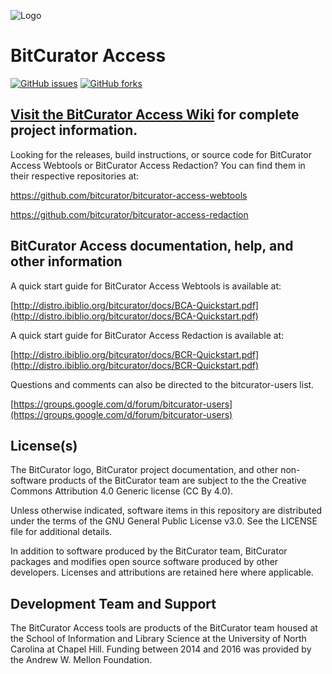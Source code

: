 ![Logo](https://wiki.bitcurator.net/downloads/BitCurator-400px.png)

# BitCurator Access

[![GitHub issues](https://img.shields.io/github/issues/bitcurator/bitcurator-access.svg)](https://github.com/bitcurator/bitcurator-access/issues)
[![GitHub forks](https://img.shields.io/github/forks/bitcurator/bitcurator-access.svg)](https://github.com/bitcurator/bitcurator-access/network)

## [Visit the BitCurator Access Wiki](https://github.com/BitCurator/bitcurator-access/wiki) for complete project information.

Looking for the releases, build instructions, or source code for BitCurator Access Webtools or BitCurator Access Redaction? You can find them in their respective repositories at:

  https://github.com/bitcurator/bitcurator-access-webtools
  
  https://github.com/bitcurator/bitcurator-access-redaction

## BitCurator Access documentation, help, and other information

A quick start guide for BitCurator Access Webtools is available at:

[http://distro.ibiblio.org/bitcurator/docs/BCA-Quickstart.pdf](http://distro.ibiblio.org/bitcurator/docs/BCA-Quickstart.pdf)

A quick start guide for BitCurator Access Redaction is available at:

[http://distro.ibiblio.org/bitcurator/docs/BCR-Quickstart.pdf](http://distro.ibiblio.org/bitcurator/docs/BCR-Quickstart.pdf)

Questions and comments can also be directed to the bitcurator-users list.

[https://groups.google.com/d/forum/bitcurator-users](https://groups.google.com/d/forum/bitcurator-users)

## License(s)

The BitCurator logo, BitCurator project documentation, and other non-software products of the BitCurator team are subject to the the Creative Commons Attribution 4.0 Generic license (CC By 4.0).

Unless otherwise indicated, software items in this repository are distributed under the terms of the GNU General Public License v3.0. See the LICENSE file for additional details.

In addition to software produced by the BitCurator team, BitCurator packages and modifies open source software produced by other developers. Licenses and attributions are retained here where applicable.

## Development Team and Support

The BitCurator Access tools are products of the BitCurator team housed at the School of Information and Library Science at the University of North Carolina at Chapel Hill. Funding between 2014 and 2016 was provided by the Andrew W. Mellon Foundation.
